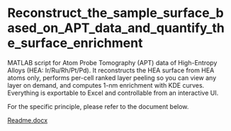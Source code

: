 # Reconstruct_the_sample_surface_based_on_APT_data_and_quantify_the_surface_enrichment
MATLAB script for Atom Probe Tomography (APT) data of High-Entropy Alloys (HEA: Ir/Ru/Rh/Pt/Pd). It reconstructs the HEA surface from HEA atoms only, performs per-cell ranked layer peeling so you can view any layer on demand, and computes 1-nm enrichment with KDE curves. Everything is exportable to Excel and controllable from an interactive UI.

For the specific principle, please refer to the document below.

[Readme.docx](https://github.com/user-attachments/files/22966786/Readme.docx)
